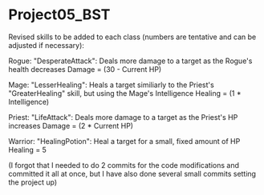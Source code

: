 # Project05_BST
Revised skills to be added to each class (numbers are tentative and can be adjusted if necessary):

Rogue:
"DesperateAttack": Deals more damage to a target as the Rogue's health decreases
Damage = (30 - Current HP)

Mage:
"LesserHealing": Heals a target similiarly to the Priest's "GreaterHealing" skill, but using the Mage's Intelligence
Healing = (1 * Intelligence)

Priest:
"LifeAttack": Deals more damage to a target as the Priest's HP increases
Damage = (2 * Current HP)

Warrior:
"HealingPotion": Heal a target for a small, fixed amount of HP
Healing = 5

(I forgot that I needed to do 2 commits for the code modifications and committed it all at once, but I have also done several small commits setting the project up)